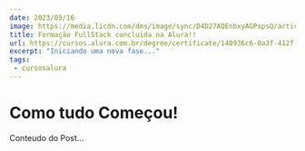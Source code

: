 ```yaml
---
date: 2023/05/16
image: https://media.licdn.com/dms/image/sync/D4D27AQEnbxyAGPspsQ/articleshare-shrink_800/0/1698464010164?e=1699837200&v=beta&t=eJcr547EYNZyOB3I8TkEBefejz-VrdTwk-G8jF2Y6-4
title: Formação FullStack concluída na Alura!!
url: https://cursos.alura.com.br/degree/certificate/140936c6-0a3f-412f-af51-ea48de693b14
excerpt: "Iniciando uma nova fase..."
tags:
 - cursosalura
---
```

# Como tudo Começou!

Conteudo do Post...
